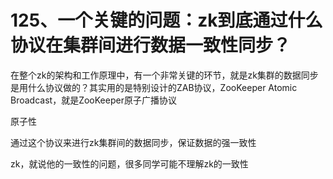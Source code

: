# 125、一个关键的问题：zk到底通过什么协议在集群间进行数据一致性同步？

在整个zk的架构和工作原理中，有一个非常关键的环节，就是zk集群的数据同步是用什么协议做的？其实用的是特别设计的ZAB协议，ZooKeeper Atomic Broadcast，就是ZooKeeper原子广播协议

原子性



通过这个协议来进行zk集群间的数据同步，保证数据的强一致性

 

zk，就说他的一致性的问题，很多同学可能不理解zk的一致性
